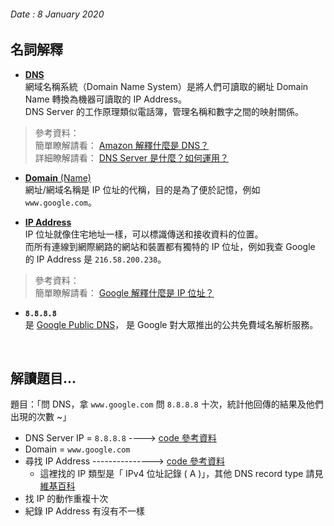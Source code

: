 ###### Date : 8 January 2020

## 名詞解釋
- [**DNS**](https://zh.wikipedia.org/wiki/%E5%9F%9F%E5%90%8D%E7%B3%BB%E7%BB%9F)  
  網域名稱系統（Domain Name System）是將人們可讀取的網址 Domain Name 轉換為機器可讀取的 IP Address。  
  DNS Server 的工作原理類似電話簿，管理名稱和數字之間的映射關係。  
> 參考資料：  
  簡單瞭解請看： [Amazon 解釋什麼是 DNS？](https://aws.amazon.com/tw/route53/what-is-dns/)  
  詳細瞭解請看： [DNS Server 是什麼？如何運用？](https://www.stockfeel.com.tw/dns-%E4%BC%BA%E6%9C%8D%E5%99%A8%E6%98%AF%E4%BB%80%E9%BA%BC%EF%BC%9F%E5%A6%82%E4%BD%95%E9%81%8B%E7%94%A8%EF%BC%9F/)

- [**Domain** (Name)](https://zh.wikipedia.org/wiki/%E5%9F%9F%E5%90%8D)  
  網址/網域名稱是 IP 位址的代稱，目的是為了便於記憶，例如 `www.google.com`。

- [**IP Address**](https://zh.wikipedia.org/wiki/IP%E5%9C%B0%E5%9D%80)  
  IP 位址就像住宅地址一樣，可以標識傳送和接收資料的位置。  
  而所有連線到網際網路的網站和裝置都有獨特的 IP 位址，例如我查 Google 的 IP Address 是 `216.58.200.238`。
> 參考資料：  
  簡單瞭解請看： [Google 解釋什麼是 IP 位址？](https://support.google.com/wifi/answer/6246678?hl=zh-HK)  

- **`8.8.8.8`**  
  是 [Google Public DNS](https://zh.wikipedia.org/wiki/Google_Public_DNS)， 是 Google 對大眾推出的公共免費域名解析服務。  

</br>

## 解讀題目...  
題目：「問 DNS，拿 `www.google.com` 問 `8.8.8.8` 十次，統計他回傳的結果及他們出現的次數 ~」  
- DNS Server IP = `8.8.8.8` ----> [code 參考資料](https://stackoverflow.com/questions/3898363/set-specific-dns-server-using-dns-resolver-pythondns)
- Domain = `www.google.com`  
- 尋找 IP Address ---------------> [code 參考資料](https://www.tutorialspoint.com/python_network_programming/python_dns_look_up.htm)
  + 這裡找的 IP 類型是「 IPv4 位址記錄 ( A )」，其他 DNS record type 請見[維基百科](https://zh.wikipedia.org/wiki/DNS%E8%AE%B0%E5%BD%95%E7%B1%BB%E5%9E%8B%E5%88%97%E8%A1%A8)
- 找 IP 的動作重複十次
- 紀錄 IP Address 有沒有不一樣
